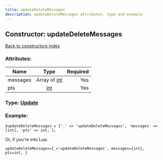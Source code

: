 ```yaml
---
title: updateDeleteMessages
description: updateDeleteMessages attributes, type and example
---
```

## Constructor: updateDeleteMessages  
[Back to constructors index](index.md)



### Attributes:

| Name     |    Type       | Required |
|----------|:-------------:|---------:|
|messages|Array of [int](../types/int.md) | Yes|
|pts|[int](../types/int.md) | Yes|



### Type: [Update](../types/Update.md)


### Example:

```
$updateDeleteMessages = ['_' => 'updateDeleteMessages', 'messages' => [int], 'pts' => int, ];
```  

Or, if you're into Lua:  


```
updateDeleteMessages={_='updateDeleteMessages', messages={int}, pts=int, }

```



